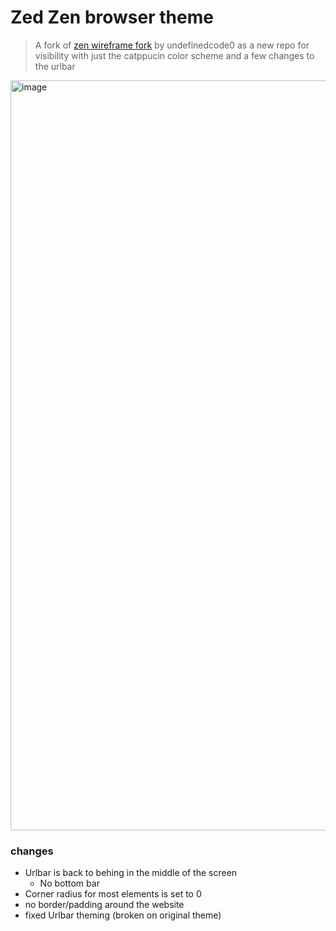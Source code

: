 # Zed Zen browser theme

> A fork of [zen wireframe fork](https://github.com/undefinedcode0/zen-wireframe) by undefinedcode0 as a new repo for visibility with just the catppucin color scheme and a few changes to the urlbar

<img width="1920" height="1200" alt="image" src="https://github.com/user-attachments/assets/5eb1a0ec-0dd3-4163-82b0-c761a6431c17" />


### changes
- Urlbar is back to behing in the middle of the screen
  - No bottom bar
- Corner radius for most elements is set to 0
- no border/padding around the website
- fixed Urlbar theming (broken on original theme)
